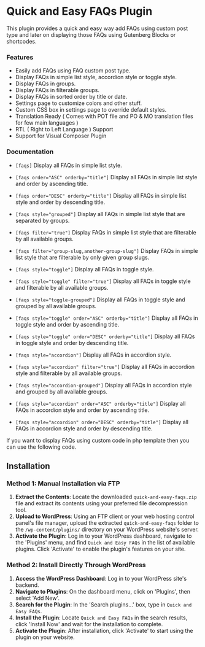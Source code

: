 # Quick and Easy FAQs Plugin

This plugin provides a quick and easy way add FAQs using custom post type and later on displaying those FAQs using Gutenberg Blocks or shortcodes.

### Features

* Easily add FAQs using FAQ custom post type.
* Display FAQs in simple list style, accordion style or toggle style.
* Display FAQs in groups.
* Display FAQs in filterable groups.
* Display FAQs in sorted order by title or date.
* Settings page to customize colors and other stuff.
* Custom CSS box in settings page to override default styles.
* Translation Ready ( Comes with POT file and PO & MO translation files for few main languages )
* RTL ( Right to Left Language ) Support
* Support for Visual Composer Plugin

### Documentation

* `[faqs]` Display all FAQs in simple list style.

* `[faqs order="ASC" orderby="title"]` Display all FAQs in simple list style and order by ascending title.

* `[faqs order="DESC" orderby="title"]` Display all FAQs in simple list style and order by descending title.

* `[faqs style="grouped"]` Display all FAQs in simple list style that are separated by groups.

* `[faqs filter="true"]` Display FAQs in simple list style that are filterable by all available groups.

* `[faqs filter="group-slug,another-group-slug"]` Display FAQs in simple list style that are filterable by only given group slugs.

* `[faqs style="toggle"]` Display all FAQs in toggle style.

* `[faqs style="toggle" filter="true"]` Display all FAQs in toggle style and filterable by all available groups.

* `[faqs style="toggle-grouped"]` Display all FAQs in toggle style and grouped by all available groups.

* `[faqs style="toggle" order="ASC" orderby="title"]` Display all FAQs in toggle style and order by ascending title.

* `[faqs style="toggle" order="DESC" orderby="title"]` Display all FAQs in toggle style and order by descending title.

* `[faqs style="accordion"]` Display all FAQs in accordion style.

* `[faqs style="accordion" filter="true"]` Display all FAQs in accordion style and filterable by all available groups.

* `[faqs style="accordion-grouped"]` Display all FAQs in accordion style and grouped by all available groups.

* `[faqs style="accordion" order="ASC" orderby="title"]` Display all FAQs in accordion style and order by ascending title.

* `[faqs style="accordion" order="DESC" orderby="title"]` Display all FAQs in accordion style and order by descending title.

If you want to display FAQs using custom code in php template then you can use the following code.

## Installation

### Method 1: Manual Installation via FTP

1. **Extract the Contents**: Locate the downloaded `quick-and-easy-faqs.zip` file and extract its contents using your preferred file decompression tool.
2. **Upload to WordPress**: Using an FTP client or your web hosting control panel's file manager, upload the extracted `quick-and-easy-faqs` folder to the `/wp-content/plugins/` directory on your WordPress website's server.
3. **Activate the Plugin**: Log in to your WordPress dashboard, navigate to the 'Plugins' menu, and find `Quick and Easy FAQs` in the list of available plugins. Click 'Activate' to enable the plugin's features on your site.

### Method 2: Install Directly Through WordPress

1. **Access the WordPress Dashboard**: Log in to your WordPress site's backend.
2. **Navigate to Plugins**: On the dashboard menu, click on 'Plugins', then select 'Add New'.
3. **Search for the Plugin**: In the 'Search plugins...' box, type in `Quick and Easy FAQs`.
4. **Install the Plugin**: Locate `Quick and Easy FAQs` in the search results, click 'Install Now' and wait for the installation to complete.
5. **Activate the Plugin**: After installation, click 'Activate' to start using the plugin on your website.